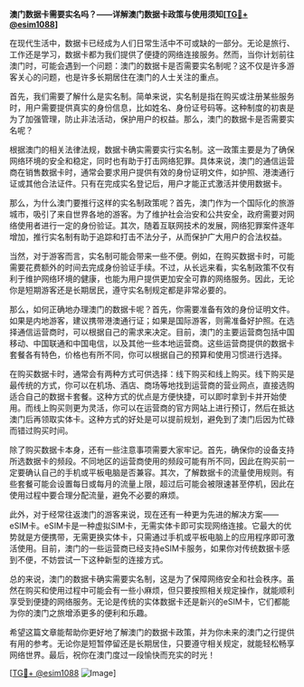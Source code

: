 **澳门数据卡需要实名吗？——详解澳门数据卡政策与使用须知[[TG💪+ @esim1088](https://t.me/s/esim1088)]**

在现代生活中，数据卡已经成为人们日常生活中不可或缺的一部分。无论是旅行、工作还是学习，数据卡都为我们提供了便捷的网络连接服务。然而，当你计划前往澳门时，可能会遇到一个问题：澳门的数据卡是否需要实名制呢？这不仅是许多游客关心的问题，也是许多长期居住在澳门的人士关注的重点。

首先，我们需要了解什么是实名制。简单来说，实名制是指在购买或注册某些服务时，用户需要提供真实的身份信息，比如姓名、身份证号码等。这种制度的初衷是为了加强管理，防止非法活动，保护用户的权益。那么，澳门的数据卡是否需要实名呢？

根据澳门的相关法律法规，数据卡确实需要实行实名制。这一政策主要是为了确保网络环境的安全和稳定，同时也有助于打击网络犯罪。具体来说，澳门的通信运营商在销售数据卡时，通常会要求用户提供有效的身份证明文件，如护照、港澳通行证或其他合法证件。只有在完成实名登记后，用户才能正式激活并使用数据卡。

那么，为什么澳门要推行这样的实名制政策呢？首先，澳门作为一个国际化的旅游城市，吸引了来自世界各地的游客。为了维护社会治安和公共安全，政府需要对网络使用者进行一定的身份验证。其次，随着互联网技术的发展，网络犯罪案件逐年增加，推行实名制有助于追踪和打击不法分子，从而保护广大用户的合法权益。

当然，对于游客而言，实名制可能会带来一些不便。例如，在购买数据卡时，可能需要花费额外的时间去完成身份验证手续。不过，从长远来看，实名制政策不仅有利于维护网络环境的健康，也能为用户提供更加安全可靠的网络服务。因此，无论你是短期游客还是长期居民，遵守实名制规定都是非常必要的。

那么，如何正确地办理澳门的数据卡呢？首先，你需要准备有效的身份证明文件。如果是内地游客，建议携带港澳通行证；如果是国际游客，则需准备好护照。在选择通信运营商时，可以根据自己的需求来决定。目前，澳门的主要运营商包括中国移动、中国联通和中国电信，以及其他一些本地运营商。这些运营商提供的数据卡套餐各有特色，价格也有所不同，你可以根据自己的预算和使用习惯进行选择。

在购买数据卡时，通常会有两种方式可供选择：线下购买和线上购买。线下购买是最传统的方式，你可以在机场、酒店、商场等地找到运营商的营业网点，直接选购适合自己的数据卡套餐。这种方式的优点是方便快捷，可以即时拿到卡并开始使用。而线上购买则更为灵活，你可以在运营商的官方网站上进行预订，然后在抵达澳门后再领取实体卡。这种方式的好处是可以提前规划，避免到了澳门后因为忙碌而错过购买时间。

除了购买数据卡本身，还有一些注意事项需要大家牢记。首先，确保你的设备支持所选数据卡的频段。不同地区的运营商使用的频段可能有所不同，因此在购买前一定要确认自己的手机或平板电脑是否兼容。其次，了解数据卡的流量使用规则。有些套餐可能会设置每日或每月的流量上限，超过后可能会被限速甚至停机，因此在使用过程中要合理分配流量，避免不必要的麻烦。

此外，对于经常往返澳门的游客来说，现在还有一种更为先进的解决方案——eSIM卡。eSIM卡是一种虚拟SIM卡，无需实体卡即可实现网络连接。它最大的优势就是方便携带，无需更换实体卡，只需通过手机或平板电脑上的应用程序即可激活使用。目前，澳门的一些运营商已经支持eSIM卡服务，如果你对传统数据卡感到不便，不妨尝试一下这种新型的连接方式。

总的来说，澳门的数据卡确实需要实名制，这是为了保障网络安全和社会秩序。虽然在购买和使用过程中可能会有一些小麻烦，但只要按照相关规定操作，就能顺利享受到便捷的网络服务。无论是传统的实体数据卡还是新兴的eSIM卡，它们都能为你的澳门之旅增添更多的便利和乐趣。

希望这篇文章能帮助你更好地了解澳门的数据卡政策，并为你未来的澳门之行提供有用的参考。无论你是短暂停留还是长期居住，只要遵守相关规定，就能轻松畅享网络世界。最后，祝你在澳门度过一段愉快而充实的时光！

[[TG💪+ @esim1088](https://t.me/s/esim1088) ![Image](https://i.postimg.cc/4NQfJmqS/Snipaste-2025-05-13-00-14-12.png)]